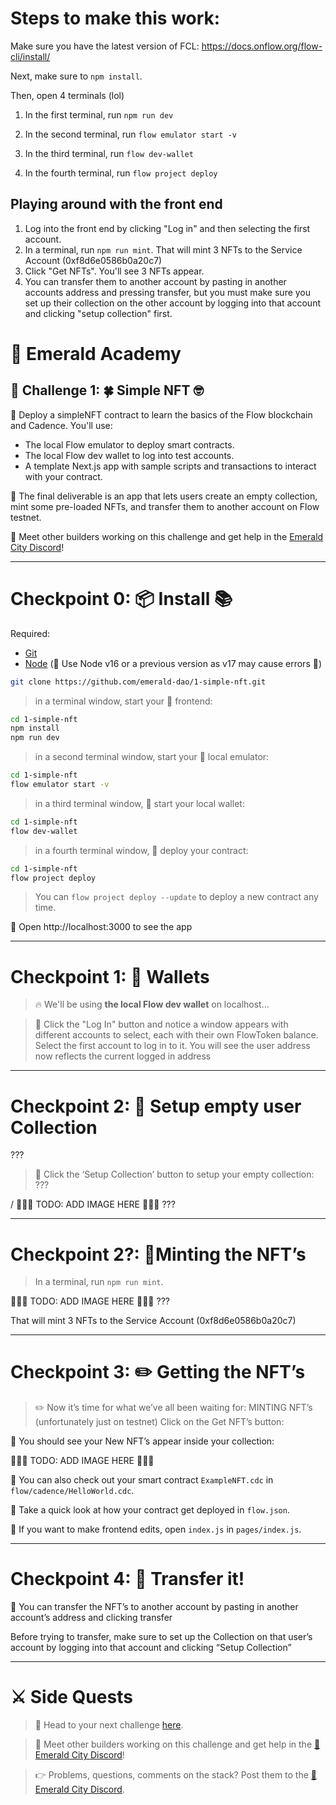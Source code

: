 # Steps to make this work:

Make sure you have the latest version of FCL: https://docs.onflow.org/flow-cli/install/

Next, make sure to `npm install`.

Then, open 4 terminals (lol)

1. In the first terminal, run `npm run dev`

2. In the second terminal, run `flow emulator start -v`

3. In the third terminal, run `flow dev-wallet`

4. In the fourth terminal, run `flow project deploy`

## Playing around with the front end

1. Log into the front end by clicking "Log in" and then selecting the first account.
2. In a terminal, run `npm run mint`. That will mint 3 NFTs to the Service Account (0xf8d6e0586b0a20c7) 
3. Click "Get NFTs". You'll see 3 NFTs appear. 
4. You can transfer them to another account by pasting in another accounts address and pressing transfer, but you must make sure you set up their collection on the other account by logging into that account and clicking "setup collection" first.






# 💎 Emerald Academy

## 🚩 Challenge 1: 🍀 Simple NFT 🤓

🎫 Deploy a simpleNFT   contract to learn the basics of the Flow blockchain and Cadence. You'll use:
- The local Flow emulator to deploy smart contracts. 
- The local Flow dev wallet to log into test accounts.
- A template Next.js app with sample scripts and transactions to interact with your contract.

🌟 The final deliverable is an app that lets users create an empty collection, mint some pre-loaded NFTs, and transfer them to another account on Flow testnet.

💬 Meet other builders working on this challenge and get help in the [Emerald City Discord](https://discord.gg/emeraldcity)!

---

# Checkpoint 0: 📦 Install 📚

Required: 
* [Git](https://git-scm.com/downloads)
* [Node](https://nodejs.org/dist/latest-v16.x/)  (🧨 Use Node v16 or a previous version as v17 may cause errors 🧨)

```sh
git clone https://github.com/emerald-dao/1-simple-nft.git
```

> in a terminal window, start your 📱 frontend:

```sh
cd 1-simple-nft
npm install
npm run dev
```

> in a second terminal window, start your 👷‍ local emulator:

```bash
cd 1-simple-nft
flow emulator start -v
```

> in a third terminal window, 💸 start your local wallet:

```bash
cd 1-simple-nft
flow dev-wallet
```

> in a fourth terminal window, 💾 deploy your contract:

```bash
cd 1-simple-nft
flow project deploy
```

> You can `flow project deploy --update` to deploy a new contract any time.

📱 Open http://localhost:3000 to see the app

---

# Checkpoint 1: 👛 Wallets

> 🔥 We'll be using **the local Flow dev wallet** on localhost...

> 👛 Click the "Log In" button and notice a window appears with different accounts to select, each with their own FlowToken balance. Select the first account to log in to it.
You will see the user address now reflects the current logged in address

---

# Checkpoint 2: 📘 Setup empty user Collection 
???

> 👀 Click the ‘Setup Collection’ button to setup your empty collection:
???

/
🚨🚨🚨 TODO: ADD IMAGE HERE 🚨🚨🚨
???

---


# Checkpoint 2?: 📘Minting the NFT’s

> In a terminal, run `npm run mint`. 

🚨🚨🚨 TODO: ADD IMAGE HERE 🚨🚨🚨
???

That will mint 3 NFTs to the Service Account (0xf8d6e0586b0a20c7)

---


# Checkpoint 3: ✏️ Getting the NFT’s 

> ✏️ Now it’s time for what we’ve all been waiting for: MINTING NFT’s (unfortunately just on testnet)
Click on the Get NFT’s button:

👀 You should see your New NFT’s appear inside your collection:

🚨🚨🚨 TODO: ADD IMAGE HERE 🚨🚨🚨

🔏 You can also check out your smart contract `ExampleNFT.cdc` in `flow/cadence/HelloWorld.cdc`.

💼 Take a quick look at how your contract get deployed in `flow.json`.

📝 If you want to make frontend edits, open `index.js` in `pages/index.js`.

---

# Checkpoint 4: 💾 Transfer it!

📔 You can transfer the NFT’s to another account by pasting in another account’s address and clicking transfer

Before trying to transfer, make sure to set up the Collection on that user’s account by logging into that account and clicking “Setup Collection”



---

# ⚔️ Side Quests

> 🏃 Head to your next challenge [here](https://github.com/emerald-dao/2-simple-marketplace).

> 💬 Meet other builders working on this challenge and get help in the [💎 Emerald City Discord](https://discord.gg/emeraldcity)!

> 👉 Problems, questions, comments on the stack? Post them to the [💎 Emerald City Discord](https://discord.gg/emeraldcity).

